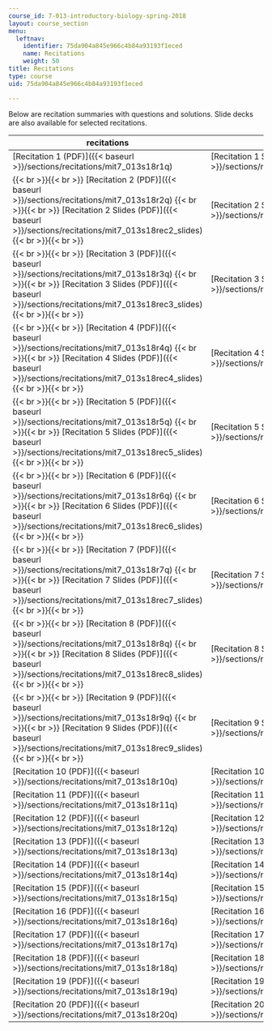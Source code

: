 ```yaml
---
course_id: 7-013-introductory-biology-spring-2018
layout: course_section
menu:
  leftnav:
    identifier: 75da904a845e966c4b84a93193f1eced
    name: Recitations
    weight: 50
title: Recitations
type: course
uid: 75da904a845e966c4b84a93193f1eced

---
```


Below are recitation summaries with questions and solutions. Slide decks are also available for selected recitations.

| recitations | solutions |
| --- | --- |
| [Recitation 1 (PDF)]({{< baseurl >}}/sections/recitations/mit7_013s18r1q) | [Recitation 1 Solutions (PDF)]({{< baseurl >}}/sections/recitations/mit7_013s18r1s) |
|  {{< br >}}{{< br >}} [Recitation 2 (PDF)]({{< baseurl >}}/sections/recitations/mit7_013s18r2q) {{< br >}}{{< br >}} [Recitation 2 Slides (PDF)]({{< baseurl >}}/sections/recitations/mit7_013s18rec2_slides) {{< br >}}{{< br >}}  | [Recitation 2 Solutions (PDF)]({{< baseurl >}}/sections/recitations/mit7_013s18r2s) |
|  {{< br >}}{{< br >}}  [Recitation 3 (PDF)]({{< baseurl >}}/sections/recitations/mit7_013s18r3q) {{< br >}}{{< br >}} [Recitation 3 Slides (PDF)]({{< baseurl >}}/sections/recitations/mit7_013s18rec3_slides) {{< br >}}{{< br >}}  | [Recitation 3 Solutions (PDF)]({{< baseurl >}}/sections/recitations/mit7_013s18r3s) |
|  {{< br >}}{{< br >}}  [Recitation 4 (PDF)]({{< baseurl >}}/sections/recitations/mit7_013s18r4q) {{< br >}}{{< br >}} [Recitation 4 Slides (PDF)]({{< baseurl >}}/sections/recitations/mit7_013s18rec4_slides) {{< br >}}{{< br >}}  | [Recitation 4 Solutions (PDF)]({{< baseurl >}}/sections/recitations/mit7_013s18r4s) |
|  {{< br >}}{{< br >}}  [Recitation 5 (PDF)]({{< baseurl >}}/sections/recitations/mit7_013s18r5q) {{< br >}}{{< br >}} [Recitation 5 Slides (PDF)]({{< baseurl >}}/sections/recitations/mit7_013s18rec5_slides) {{< br >}}{{< br >}}  | [Recitation 5 Solutions (PDF)]({{< baseurl >}}/sections/recitations/mit7_013s18r5s) |
|  {{< br >}}{{< br >}} ﻿[Recitation 6 (PDF)]({{< baseurl >}}/sections/recitations/mit7_013s18r6q) {{< br >}}{{< br >}} [Recitation 6 Slides (PDF)]({{< baseurl >}}/sections/recitations/mit7_013s18rec6_slides) {{< br >}}{{< br >}}  |  [Recitation 6 Solutions (PDF)]({{< baseurl >}}/sections/recitations/mit7_013s18r6s) |
|  {{< br >}}{{< br >}} ﻿[Recitation 7 (PDF)]({{< baseurl >}}/sections/recitations/mit7_013s18r7q) {{< br >}}{{< br >}} [Recitation 7 Slides (PDF)]({{< baseurl >}}/sections/recitations/mit7_013s18rec7_slides) {{< br >}}{{< br >}}  | [Recitation 7 Solutions (PDF)]({{< baseurl >}}/sections/recitations/mit7_013s18r7s) |
|  {{< br >}}{{< br >}} ﻿[Recitation 8 (PDF)]({{< baseurl >}}/sections/recitations/mit7_013s18r8q)  {{< br >}}{{< br >}} [Recitation 8 Slides (PDF)]({{< baseurl >}}/sections/recitations/mit7_013s18rec8_slides) {{< br >}}{{< br >}}  | [Recitation 8 Solutions (PDF)]({{< baseurl >}}/sections/recitations/mit7_013s18r8s) |
|  {{< br >}}{{< br >}} [Recitation 9 (PDF)]({{< baseurl >}}/sections/recitations/mit7_013s18r9q) {{< br >}}{{< br >}} [Recitation 9 Slides (PDF)]({{< baseurl >}}/sections/recitations/mit7_013s18rec9_slides) {{< br >}}{{< br >}}  | [Recitation 9 Solutions (PDF)]({{< baseurl >}}/sections/recitations/mit7_013s18r9s) |
| [Recitation 10 (PDF)]({{< baseurl >}}/sections/recitations/mit7_013s18r10q) | [Recitation 10 Solutions (PDF)]({{< baseurl >}}/sections/recitations/mit7_013s18r10s) |
| [Recitation 11 (PDF)]({{< baseurl >}}/sections/recitations/mit7_013s18r11q) | [Recitation 11 Solutions (PDF)]({{< baseurl >}}/sections/recitations/mit7_013s18r11s) |
| [Recitation 12 (PDF)]({{< baseurl >}}/sections/recitations/mit7_013s18r12q) |  [Recitation 12 Solutions (PDF)]({{< baseurl >}}/sections/recitations/mit7_013s18r12s) |
| [Recitation 13 (PDF)]({{< baseurl >}}/sections/recitations/mit7_013s18r13q) | [Recitation 13 Solutions (PDF)]({{< baseurl >}}/sections/recitations/mit7_013s18r13s) |
| [Recitation 14 (PDF)]({{< baseurl >}}/sections/recitations/mit7_013s18r14q) |  [Recitation 14 Solutions (PDF)]({{< baseurl >}}/sections/recitations/mit7_013s18r14s) |
| [Recitation 15 (PDF)]({{< baseurl >}}/sections/recitations/mit7_013s18r15q) | [Recitation 15 Solutions (PDF)]({{< baseurl >}}/sections/recitations/mit7_013s18r15s) |
|  [Recitation 16 (PDF)]({{< baseurl >}}/sections/recitations/mit7_013s18r16q) |  [Recitation 16 Solutions (PDF)]({{< baseurl >}}/sections/recitations/mit7_013s18r16s) |
|  [Recitation 17 (PDF)]({{< baseurl >}}/sections/recitations/mit7_013s18r17q) | [Recitation 17 Solutions (PDF)]({{< baseurl >}}/sections/recitations/mit7_013s18r17s) |
|  [Recitation 18 (PDF)]({{< baseurl >}}/sections/recitations/mit7_013s18r18q) | [Recitation 18 Solutions (PDF)]({{< baseurl >}}/sections/recitations/mit7_013s18r18s) |
| [Recitation 19 (PDF)]({{< baseurl >}}/sections/recitations/mit7_013s18r19q) |  [Recitation 19 Solutions (PDF)]({{< baseurl >}}/sections/recitations/mit7_013s18r19s) |
| [Recitation 20 (PDF)]({{< baseurl >}}/sections/recitations/mit7_013s18r20q) |  [Recitation 20 Solutions (PDF)]({{< baseurl >}}/sections/recitations/mit7_013s18r20s)
